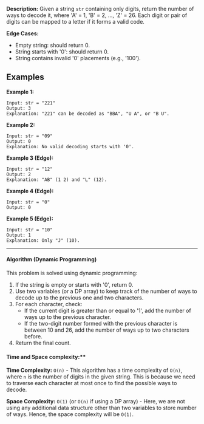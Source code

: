 **Description:**
Given a string `str` containing only digits, return the number of ways to decode it, where 'A' = 1, 'B' = 2, ..., 'Z' = 26. Each digit or pair of digits can be mapped to a letter if it forms a valid code.

**Edge Cases:**
- Empty string: should return 0.
- String starts with '0': should return 0.
- String contains invalid '0' placements (e.g., '100').

## Examples

**Example 1:**
```
Input: str = "221"
Output: 3
Explanation: "221" can be decoded as "BBA", "U A", or "B U".
```

**Example 2:**
```
Input: str = "09"
Output: 0
Explanation: No valid decoding starts with '0'.
```

**Example 3 (Edge):**
```
Input: str = "12"
Output: 2
Explanation: "AB" (1 2) and "L" (12).
```

**Example 4 (Edge):**
```
Input: str = "0"
Output: 0
```

**Example 5 (Edge):**
```
Input: str = "10"
Output: 1
Explanation: Only "J" (10).
```

---

#### Algorithm (Dynamic Programming)
This problem is solved using dynamic programming:

1. If the string is empty or starts with '0', return 0.
2. Use two variables (or a DP array) to keep track of the number of ways to decode up to the previous one and two characters.
3. For each character, check:
    - If the current digit is greater than or equal to '1', add the number of ways up to the previous character.
    - If the two-digit number formed with the previous character is between 10 and 26, add the number of ways up to two characters before.
4. Return the final count.

#### Time and Space complexity:**

**Time Complexity:** `O(n)` - This algorithm has a time complexity of `O(n)`, where `n` is the number of digits in the given string. This is because we need to traverse each character at most once to find the possible ways to decode.

**Space Complexity:** `O(1)` (or `O(n)` if using a DP array) - Here, we are not using any additional data structure other than two variables to store number of ways. Hence, the space complexity will be `O(1)`.




